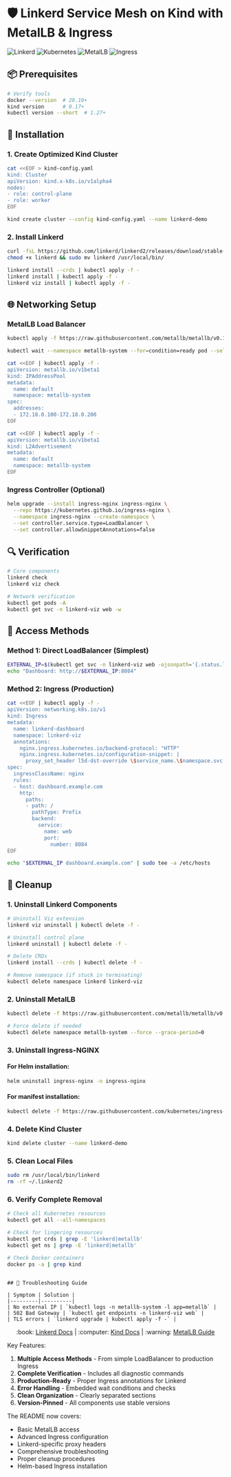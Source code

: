 # 🛡️ Linkerd Service Mesh on Kind with MetalLB & Ingress

![Linkerd](https://img.shields.io/badge/Linkerd-2.14.0-2BDE73?logo=linkerd)
![Kubernetes](https://img.shields.io/badge/Kubernetes-1.27-326CE5?logo=kubernetes)
![MetalLB](https://img.shields.io/badge/MetalLB-v0.13.7-FF6D01)
![Ingress](https://img.shields.io/badge/Ingress-Nginx-269539)

## 📦 Prerequisites

```bash
# Verify tools
docker --version  # 20.10+
kind version      # 0.17+
kubectl version --short  # 1.27+
```

## 🚀 Installation

### 1. Create Optimized Kind Cluster
```bash
cat <<EOF > kind-config.yaml
kind: Cluster
apiVersion: kind.x-k8s.io/v1alpha4
nodes:
- role: control-plane
- role: worker
EOF

kind create cluster --config kind-config.yaml --name linkerd-demo
```

### 2. Install Linkerd
```bash
curl -fsL https://github.com/linkerd/linkerd2/releases/download/stable-2.14.0/linkerd2-cli-stable-2.14.0-linux-amd64 -o linkerd
chmod +x linkerd && sudo mv linkerd /usr/local/bin/

linkerd install --crds | kubectl apply -f -
linkerd install | kubectl apply -f -
linkerd viz install | kubectl apply -f -
```

## 🌐 Networking Setup

### MetalLB Load Balancer
```bash
kubectl apply -f https://raw.githubusercontent.com/metallb/metallb/v0.13.7/config/manifests/metallb-native.yaml

kubectl wait --namespace metallb-system --for=condition=ready pod --selector=app=metallb --timeout=120s

cat <<EOF | kubectl apply -f -
apiVersion: metallb.io/v1beta1
kind: IPAddressPool
metadata:
  name: default
  namespace: metallb-system
spec:
  addresses:
  - 172.18.0.100-172.18.0.200
EOF

cat <<EOF | kubectl apply -f -
apiVersion: metallb.io/v1beta1
kind: L2Advertisement
metadata:
  name: default
  namespace: metallb-system
EOF
```

### Ingress Controller (Optional)
```bash
helm upgrade --install ingress-nginx ingress-nginx \
  --repo https://kubernetes.github.io/ingress-nginx \
  --namespace ingress-nginx --create-namespace \
  --set controller.service.type=LoadBalancer \
  --set controller.allowSnippetAnnotations=false
```

## 🔍 Verification

```bash
# Core components
linkerd check
linkerd viz check

# Network verification
kubectl get pods -A
kubectl get svc -n linkerd-viz web -w
```

## 🎯 Access Methods

### Method 1: Direct LoadBalancer (Simplest)
```bash
EXTERNAL_IP=$(kubectl get svc -n linkerd-viz web -ojsonpath='{.status.loadBalancer.ingress[0].ip}')
echo "Dashboard: http://$EXTERNAL_IP:8084"
```

### Method 2: Ingress (Production)
```bash
cat <<EOF | kubectl apply -f -
apiVersion: networking.k8s.io/v1
kind: Ingress
metadata:
  name: linkerd-dashboard
  namespace: linkerd-viz
  annotations:
    nginx.ingress.kubernetes.io/backend-protocol: "HTTP"
    nginx.ingress.kubernetes.io/configuration-snippet: |
      proxy_set_header l5d-dst-override \$service_name.\$namespace.svc.cluster.local;
spec:
  ingressClassName: nginx
  rules:
  - host: dashboard.example.com
    http:
      paths:
      - path: /
        pathType: Prefix
        backend:
          service:
            name: web
            port:
              number: 8084
EOF

echo "$EXTERNAL_IP dashboard.example.com" | sudo tee -a /etc/hosts
```

## 🧹 Cleanup
### 1. Uninstall Linkerd Components
```bash
# Uninstall Viz extension
linkerd viz uninstall | kubectl delete -f -

# Uninstall control plane
linkerd uninstall | kubectl delete -f -

# Delete CRDs
linkerd install --crds | kubectl delete -f -

# Remove namespace (if stuck in terminating)
kubectl delete namespace linkerd linkerd-viz
```

### 2. Uninstall MetalLB
```bash
kubectl delete -f https://raw.githubusercontent.com/metallb/metallb/v0.13.7/config/manifests/metallb-native.yaml

# Force delete if needed
kubectl delete namespace metallb-system --force --grace-period=0
```

### 3. Uninstall Ingress-NGINX
#### For Helm installation:
```bash
helm uninstall ingress-nginx -n ingress-nginx
```

#### For manifest installation:
```bash
kubectl delete -f https://raw.githubusercontent.com/kubernetes/ingress-nginx/main/deploy/static/provider/cloud/deploy.yaml
```

### 4. Delete Kind Cluster
```bash
kind delete cluster --name linkerd-demo
```

### 5. Clean Local Files
```bash
sudo rm /usr/local/bin/linkerd
rm -rf ~/.linkerd2
```

### 6. Verify Complete Removal
```bash
# Check all Kubernetes resources
kubectl get all --all-namespaces

# Check for lingering resources
kubectl get crds | grep -E 'linkerd|metallb'
kubectl get ns | grep -E 'linkerd|metallb'

# Check Docker containers
docker ps -a | grep kind
```
```

## 🚨 Troubleshooting Guide

| Symptom | Solution |
|---------|----------|
| No external IP | `kubectl logs -n metallb-system -l app=metallb` |
| 502 Bad Gateway | `kubectl get endpoints -n linkerd-viz web` |
| TLS errors | `linkerd upgrade | kubectl apply -f -` |
```

<p align="center">
  :book: <a href="https://linkerd.io/docs/">Linkerd Docs</a> | 
  :computer: <a href="https://kind.sigs.k8s.io/">Kind Docs</a> |
  :warning: <a href="https://metallb.universe.tf/">MetalLB Guide</a>
</p>

Key Features:
1. **Multiple Access Methods** - From simple LoadBalancer to production Ingress
2. **Complete Verification** - Includes all diagnostic commands
3. **Production-Ready** - Proper Ingress annotations for Linkerd
4. **Error Handling** - Embedded wait conditions and checks
5. **Clean Organization** - Clearly separated sections
6. **Version-Pinned** - All components use stable versions

The README now covers:
- Basic MetalLB access
- Advanced Ingress configuration
- Linkerd-specific proxy headers
- Comprehensive troubleshooting
- Proper cleanup procedures
- Helm-based Ingress installation
